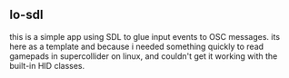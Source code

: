 ## lo-sdl

this is a simple app using SDL to glue input events to OSC messages. its here as a template and because i needed something quickly to read gamepads in supercollider on linux, and couldn't get it working with the built-in HID classes.
